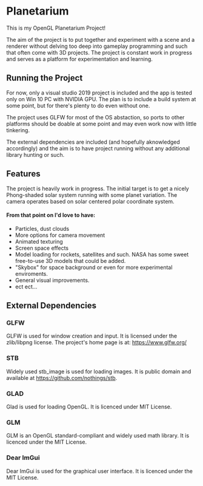 # Planetarium

This is my OpenGL Planetarium Project! 

The aim of the project is to put together and experiment with a scene and a renderer without delving too deep into gameplay programming and such that often come with 3D projects. 
The project is constant work in progress and serves as a platform for experimentation and learning.

## Running the Project

For now, only a visual studio 2019 project is included and the app is tested only on Win 10 PC with NVIDIA GPU. The plan is to include a build system at some point, but for there's plenty to do even without one. 

The project uses GLFW for most of the OS abstaction, so ports to other platforms should be doable at some point and may even work now with little tinkering. 

The external dependencies are included (and hopefully aknowledged accordingly) and the aim is to have project running without any additional library hunting or such. 

## Features

The project is heavily work in progress. The initial target is to get a nicely Phong-shaded solar system running with some planet variation. The camera operates based on solar centered polar coordinate system.

#### From that point on I'd love to have:
 - Particles, dust clouds
 - More options for camera movement
 - Animated texturing
 - Screen space effects
 - Model loading for rockets, satellites and such. NASA has some sweet free-to-use 3D models that could be added.
 - "Skybox" for space background or even for more experimental enviroments. 
 - General visual improvements.  
 - ect ect... 

## External Dependencies

### GLFW 
GLFW is used for window creation and input. It is licensed under the zlib/libpng license. The project's home page is at: https://www.glfw.org/

### STB
Widely used stb_image is used for loading images. It is public domain and available at https://github.com/nothings/stb.

### GLAD
Glad is used for loading OpenGL. It is licenced under MIT License. 

### GLM
GLM is an OpenGL standard-compliant and widely used math library. It is licenced under the MIT License.

### Dear ImGui
Dear ImGui is used for the graphical user interface. It is licenced under the MIT License. 
